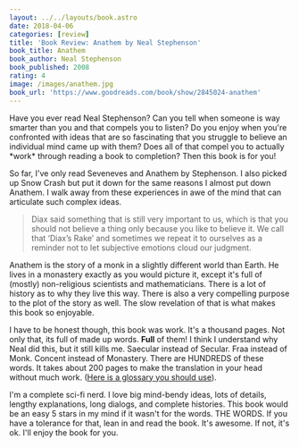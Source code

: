 ```yaml
---
layout: ../../layouts/book.astro
date: 2018-04-06
categories: [review]
title: 'Book Review: Anathem by Neal Stephenson'
book_title: Anathem
book_author: Neal Stephenson
book_published: 2008
rating: 4
image: /images/anathem.jpg
book_url: 'https://www.goodreads.com/book/show/2845024-anathem'
---
```


Have you ever read Neal Stephenson? Can you tell when someone is way smarter than you and that compels you to listen? Do you enjoy when you're confronted with ideas that are so fascinating that you struggle to believe an individual mind came up with them? Does all of that compel you to actually \*work\* through reading a book to completion? Then this book is for you!

So far, I've only read Seveneves and Anathem by Stephenson. I also picked up Snow Crash but put it down for the same reasons I almost put down Anathem. I walk away from these experiences in awe of the mind that can articulate such complex ideas.

> Diax said something that is still very important to us, which is that you should not believe a thing only because you like to believe it. We call that ‘Diax’s Rake’ and sometimes we repeat it to ourselves as a reminder not to let subjective emotions cloud our judgment.

Anathem is the story of a monk in a slightly different world than Earth. He lives in a monastery exactly as you would picture it, except it's full of (mostly) non-religious scientists and mathematicians. There is a lot of history as to why they live this way. There is also a very compelling purpose to the plot of the story as well. The slow revelation of that is what makes this book so enjoyable.

I have to be honest though, this book was work. It's a thousand pages. Not only that, its full of made up words. **Full** of them! I think I understand why Neal did this, but it still kills me. Saecular instead of Secular. Fraa instead of Monk. Concent instead of Monastery. There are HUNDREDS of these words. It takes about 200 pages to make the translation in your head without much work. ([Here is a glossary you should use](http://anathem.dlma.com/)).

I'm a complete sci-fi nerd. I love big mind-bendy ideas, lots of details, lengthy explanations, long dialogs, and complete histories. This book would be an easy 5 stars in my mind if it wasn't for the words. THE WORDS. If you have a tolerance for that, lean in and read the book. It's awesome. If not, it's ok. I'll enjoy the book for you.
